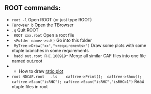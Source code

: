 ## ROOT commands:
- ``` root -l ``` Open ROOT (or just type ROOT)  
- ``` TBrowser b ``` Open the TBrowser  
- ``` .q ``` Quit ROOT  
- ``` ROOT xxx.root``` Open a root file  
- ``` <Folder name>->cd()``` Go into this folder  
- ``` MyTree->Draw("xx","<requirements>")``` Draw some plots with some ntuple branches in some requirements  
- ``` hadd out.root FHC.100919*``` Merge all similar CAF files into one file named out.root    
- * How to draw [ratio plot](https://root.cern/doc/v608/ratioplotOld_8C.html)
- ```root NDCAF.root   .ls    caftree->Print();  caftree->Show(); caftree->Scan("isRHC"); caftree->Scan("isRHC","isRHC=1")``` Read ntuple files in root

